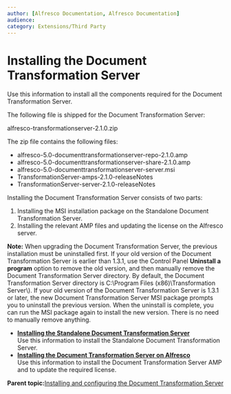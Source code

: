 ```yaml
---
author: [Alfresco Documentation, Alfresco Documentation]
audience: 
category: Extensions/Third Party
---
```


# Installing the Document Transformation Server

Use this information to install all the components required for the Document Transformation Server.

The following file is shipped for the Document Transformation Server:

alfresco-transformationserver-2.1.0.zip

The zip file contains the following files:

-   alfresco-5.0-documenttransformationserver-repo-2.1.0.amp
-   alfresco-5.0-documenttransformationserver-share-2.1.0.amp
-   alfresco-5.0-documenttransformationserver-server.msi
-   TransformationServer-amps-2.1.0-releaseNotes
-   TransformationServer-server-2.1.0-releaseNotes

Installing the Document Transformation Server consists of two parts:

1.  Installing the MSI installation package on the Standalone Document Transformation Server.
2.  Installing the relevant AMP files and updating the license on the Alfresco server.

**Note:** When upgrading the Document Transformation Server, the previous installation must be uninstalled first. If your old version of the Document Transformation Server is earlier than 1.3.1, use the Control Panel **Uninstall a program** option to remove the old version, and then manually remove the Document Transformation Server directory. By default, the Document Transformation Server directory is C:\\Program Files \(x86\)\\Transformation Server\\\). If your old version of the Document Transformation Server is 1.3.1 or later, the new Document Transformation Server MSI package prompts you to uninstall the previous version. When the uninstall is complete, you can run the MSI package again to install the new version. There is no need to manually remove anything. 



-   **[Installing the Standalone Document Transformation Server](../tasks/transerv-standalone-installing.md)**  
Use this information to install the Standalone Document Transformation Server.
-   **[Installing the Document Transformation Server on Alfresco](../tasks/transerv-installing-amps.md)**  
Use this information to install the Document Transformation Server AMP and to update the required license.

**Parent topic:**[Installing and configuring the Document Transformation Server](../concepts/transerv-intro.md)

